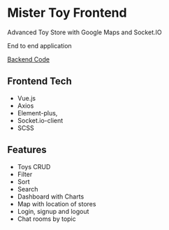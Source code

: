 # Mister Toy Frontend

<p>Advanced Toy Store with Google Maps and Socket.IO</p>
<p>End to end application</p>
<a href="https://github.com/shaniKupiec/Mister-Toy-Backend" target="blank">Backend Code</a>

## Frontend Tech
- Vue.js
- Axios
- Element-plus,
- Socket.io-client
- SCSS

## Features
- Toys CRUD
- Filter
- Sort
- Search
- Dashboard with Charts
- Map with location of stores
- Login, signup and logout
- Chat rooms by topic
